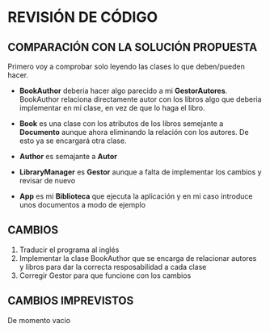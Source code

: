 # REVISIÓN DE CÓDIGO 
## COMPARACIÓN CON LA SOLUCIÓN PROPUESTA
Primero voy a comprobar solo leyendo las clases lo que deben/pueden hacer. 
+ **BookAuthor** deberia hacer algo parecido a mi **GestorAutores**. BookAuthor relaciona directamente autor con los libros algo que deberia implementar en mi clase, en vez de que lo haga el libro.

+ **Book** es una clase con los atributos de los libros semejante a **Documento** aunque ahora eliminando la relación con los autores. De esto ya se encargará otra clase.

+ **Author** es semajante a **Autor**

+ **LibraryManager** es **Gestor** aunque a falta de implementar los cambios y revisar de nuevo

+ **App** es mi **Biblioteca** que ejecuta la aplicación y en mi caso introduce unos documentos a modo de ejemplo

## CAMBIOS

1. Traducir el programa al inglés 
2. Implementar la clase BookAuthor que se encarga de relacionar autores y libros para dar la correcta resposabilidad a cada clase
3. Corregir Gestor para que funcione con los cambios 

## CAMBIOS IMPREVISTOS

De momento vacio 


